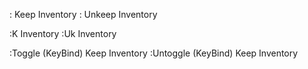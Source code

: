 : Keep Inventory
: Unkeep Inventory

:K Inventory
:Uk Inventory

:Toggle (KeyBind) Keep Inventory
:Untoggle (KeyBind) Keep Inventory
